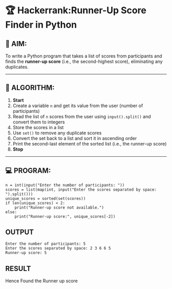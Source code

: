 # 🏆 Hackerrank:Runner-Up Score Finder in Python

## 🎯 AIM:
To write a Python program that takes a list of scores from participants and finds the **runner-up score** (i.e., the second-highest score), eliminating any duplicates.

---

## 🧠 ALGORITHM:

1. **Start**
2. Create a variable `n` and get its value from the user (number of participants)
3. Read the list of `n` scores from the user using `input().split()` and convert them to integers
4. Store the scores in a list
5. Use `set()` to remove any duplicate scores
6. Convert the set back to a list and sort it in ascending order
7. Print the second-last element of the sorted list (i.e., the runner-up score)
8. **Stop**

---

## 💻 PROGRAM:
```
n = int(input("Enter the number of participants: "))
scores = list(map(int, input("Enter the scores separated by space: ").split()))
unique_scores = sorted(set(scores))
if len(unique_scores) < 2:
    print("Runner-up score not available.")
else:
    print("Runner-up score:", unique_scores[-2])
```

## OUTPUT
```
Enter the number of participants: 5
Enter the scores separated by space: 2 3 6 6 5
Runner-up score: 5
```
## RESULT
Hence Found the Runner up score
